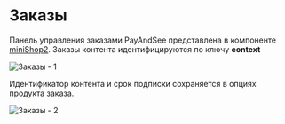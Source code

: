 # Заказы

Панель управления заказами PayAndSee представлена в компоненте [miniShop2][020103].
Заказы контента идентифицируются по ключу **context**

![Заказы - 1](https://file.modx.pro/files/4/a/7/4a753fe3c54867ad036ba905ebc60299.png)

Идентификатор контента и срок подписки сохраняется в опциях продукта заказа.

![Заказы - 2](https://file.modx.pro/files/9/c/a/9ca642d2e57a0f2fe4cbb08940cfbac1.png)

[020103]: /components/02_miniShop2/01_Интерфейс/03_Заказы.md
[020104]: /components/02_miniShop2/01_Интерфейс/04_Настройки.md
